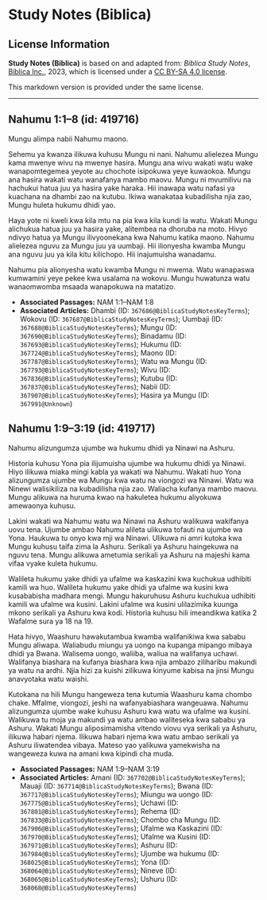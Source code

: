 # Study Notes (Biblica)

## License Information

**Study Notes (Biblica)** is based on and adapted from: _Biblica Study Notes_, [Biblica Inc.](https://www.biblica.com/), 2023, which is licensed under a [CC BY-SA 4.0 license](https://creativecommons.org/licenses/by-sa/4.0/legalcode.en).

This markdown version is provided under the same license.



--------------------------------

## Nahumu 1:1–8 (id: 419716)

Mungu alimpa nabii Nahumu maono.

Sehemu ya kwanza ilikuwa kuhusu Mungu ni nani. Nahumu alielezea Mungu kama mwenye wivu na mwenye hasira. Mungu ana wivu wakati watu wake wanapomtegemea yeyote au chochote isipokuwa yeye kuwaokoa. Mungu ana hasira wakati watu wanafanya mambo maovu. Mungu ni mvumilivu na hachukui hatua juu ya hasira yake haraka. Hii inawapa watu nafasi ya kuachana na dhambi zao na kutubu. Ikiwa wanakataa kubadilisha njia zao, Mungu huleta hukumu dhidi yao.

Haya yote ni kweli kwa kila mtu na pia kwa kila kundi la watu. Wakati Mungu alichukua hatua juu ya hasira yake, alitembea na dhoruba na moto. Hivyo ndivyo hatua ya Mungu ilivyoonekana kwa Nahumu katika maono. Nahumu alielezea nguvu za Mungu juu ya uumbaji. Hii ilionyesha kwamba Mungu ana nguvu juu ya kila kitu kilichopo. Hii inajumuisha wanadamu.

Nahumu pia alionyesha watu kwamba Mungu ni mwema. Watu wanapaswa kumwamini yeye pekee kwa usalama na wokovu. Mungu huwatunza watu wanaomwomba msaada wanapokuwa na matatizo.

* **Associated Passages:** NAM 1:1–NAM 1:8
* **Associated Articles:** Dhambi (ID: `367686@BiblicaStudyNotesKeyTerms`); Wokovu (ID: `367687@BiblicaStudyNotesKeyTerms`); Uumbaji (ID: `367688@BiblicaStudyNotesKeyTerms`); Mungu (ID: `367690@BiblicaStudyNotesKeyTerms`); Binadamu (ID: `367693@BiblicaStudyNotesKeyTerms`); Hukumu (ID: `367724@BiblicaStudyNotesKeyTerms`); Maono (ID: `367787@BiblicaStudyNotesKeyTerms`); Watu wa Mungu (ID: `367793@BiblicaStudyNotesKeyTerms`); Wivu (ID: `367836@BiblicaStudyNotesKeyTerms`); Kutubu (ID: `367837@BiblicaStudyNotesKeyTerms`); Nabii (ID: `367907@BiblicaStudyNotesKeyTerms`); Hasira ya Mungu (ID: `367991@Unknown`)

## Nahumu 1:9–3:19 (id: 419717)

Nahumu alizungumza ujumbe wa hukumu dhidi ya Ninawi na Ashuru.

Historia kuhusu Yona pia ilijumuisha ujumbe wa hukumu dhidi ya Ninawi. Hiyo ilikuwa miaka mingi kabla ya wakati wa Nahumu. Wakati huo Yona alizungumza ujumbe wa Mungu kwa watu na viongozi wa Ninawi. Watu wa Ninewi walisikiliza na kubadilisha njia zao. Waliacha kufanya mambo maovu. Mungu alikuwa na huruma kwao na hakuletea hukumu aliyokuwa amewaonya kuhusu.

Lakini wakati wa Nahumu watu wa Ninawi na Ashuru walikuwa wakifanya uovu tena. Ujumbe ambao Nahumu alileta ulikuwa tofauti na ujumbe wa Yona. Haukuwa tu onyo kwa mji wa Ninawi. Ulikuwa ni amri kutoka kwa Mungu kuhusu taifa zima la Ashuru. Serikali ya Ashuru haingekuwa na nguvu tena. Mungu alikuwa ametumia serikali ya Ashuru na majeshi kama vifaa vyake kuleta hukumu.

Walileta hukumu yake dhidi ya ufalme wa kaskazini kwa kuchukua udhibiti kamili wa huo. Walileta hukumu yake dhidi ya ufalme wa kusini kwa kusababisha madhara mengi. Mungu hakuruhusu Ashuru kuchukua udhibiti kamili wa ufalme wa kusini. Lakini ufalme wa kusini ulilazimika kuunga mkono serikali ya Ashuru kwa kodi. Historia kuhusu hili imeandikwa katika 2 Wafalme sura ya 18 na 19\.

Hata hivyo, Waashuru hawakutambua kwamba walifanikiwa kwa sababu Mungu aliwapa. Waliabudu miungu ya uongo na kupanga mipango mibaya dhidi ya Bwana. Walisema uongo, waliiba, waliua na walifanya uchawi. Walifanya biashara na kufanya biashara kwa njia ambazo ziliharibu makundi ya watu na ardhi. Njia hizi za kuishi zilikuwa kinyume kabisa na jinsi Mungu anavyotaka watu waishi.

Kutokana na hili Mungu hangeweza tena kutumia Waashuru kama chombo chake. Mfalme, viongozi, jeshi na wafanyabiashara wangeuawa. Nahumu alizungumza ujumbe wake kuhusu Ashuru kwa watu wa ufalme wa kusini. Walikuwa tu moja ya makundi ya watu ambao waliteseka kwa sababu ya Ashuru. Wakati Mungu aliposimamisha vitendo viovu vya serikali ya Ashuru, ilikuwa habari njema. Ilikuwa habari njema kwa watu ambao serikali ya Ashuru iliwatendea vibaya. Mateso yao yalikuwa yamekwisha na wangeweza kuwa na amani kwa kipindi cha muda.

* **Associated Passages:** NAM 1:9–NAM 3:19
* **Associated Articles:** Amani (ID: `367702@BiblicaStudyNotesKeyTerms`); Mauaji (ID: `367714@BiblicaStudyNotesKeyTerms`); Bwana (ID: `367717@BiblicaStudyNotesKeyTerms`); Miungu wa uongo (ID: `367775@BiblicaStudyNotesKeyTerms`); Uchawi (ID: `367801@BiblicaStudyNotesKeyTerms`); Rehema (ID: `367833@BiblicaStudyNotesKeyTerms`); Chombo cha Mungu (ID: `367906@BiblicaStudyNotesKeyTerms`); Ufalme wa Kaskazini (ID: `367970@BiblicaStudyNotesKeyTerms`); Ufalme wa Kusini (ID: `367971@BiblicaStudyNotesKeyTerms`); Ashuru (ID: `367984@BiblicaStudyNotesKeyTerms`); Ujumbe wa hukumu (ID: `368025@BiblicaStudyNotesKeyTerms`); Yona (ID: `368064@BiblicaStudyNotesKeyTerms`); Nineve (ID: `368065@BiblicaStudyNotesKeyTerms`); Ushuru (ID: `368068@BiblicaStudyNotesKeyTerms`)

